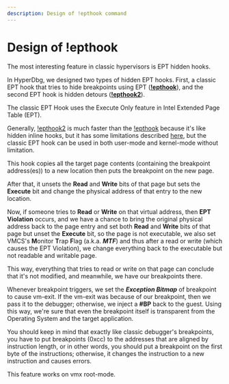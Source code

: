```yaml
---
description: Design of !epthook command
---
```


# Design of !epthook

The most interesting feature in classic hypervisors is EPT hidden hooks.

In HyperDbg, we designed two types of hidden EPT hooks. First, a classic EPT hook that tries to hide breakpoints using EPT ([**!epthook**](https://docs.hyperdbg.org/commands/extension-commands/epthook)), and the second EPT hook is hidden detours ([**!epthook2**](https://docs.hyperdbg.org/commands/extension-commands/epthook2)).

The classic EPT Hook uses the Execute Only feature in Intel Extended Page Table (EPT).

Generally, [!epthook2](https://docs.hyperdbg.org/commands/extension-commands/epthook2) is much faster than the [!epthook](https://docs.hyperdbg.org/commands/extension-commands/epthook) because it's like hidden inline hooks, but it has some limitations described [here](https://docs.hyperdbg.org/commands/extension-commands/epthook2#remarks), but the classic EPT hook can be used in both user-mode and kernel-mode without limitation.

This hook copies all the target page contents (containing the breakpoint address(es)) to a new location then puts the breakpoint on the new page.

After that, it unsets the **Read** and **Write** bits of that page but sets the **Execute** bit and change the physical address of that entry to the new location.

Now, if someone tries to **Read** or **Write** on that virtual address, then **EPT Violation** occurs, and we have a chance to bring the original physical address back to the page entry and set both **Read** and **Write** bits of that page but unset the **Execute** bit, so the page is not executable, we also set VMCS's **M**onitor **T**rap **F**lag (a.k.a. _**MTF**_) and thus after a read or write (which causes the EPT Violation), we change everything back to the executable but not readable and writable page.

This way, everything that tries to read or write on that page can conclude that it's not modified, and meanwhile, we have our breakpoints there.

Whenever breakpoint triggers, we set the _**Exception Bitmap**_ of breakpoint to cause vm-exit. If the vm-exit was because of our breakpoint, then we pass it to the debugger; otherwise, we inject a **#BP** back to the guest. Using this way, we're sure that even the breakpoint itself is transparent from the Operating System and the target application.

You should keep in mind that exactly like classic debugger's breakpoints, you have to put breakpoints (0xcc) to the addresses that are aligned by instruction length, or in other words, you should put a breakpoint on the first byte of the instructions; otherwise, it changes the instruction to a new instruction and causes errors.

This feature works on vmx root-mode.
